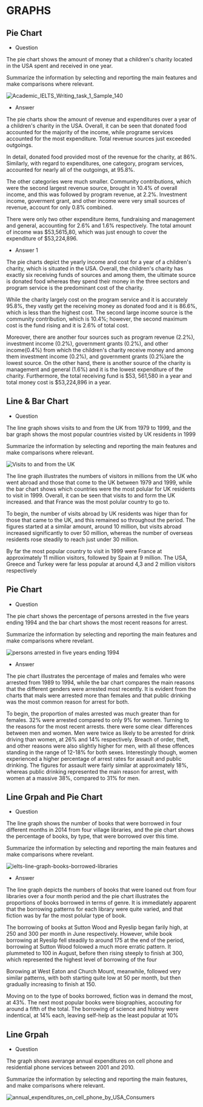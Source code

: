 # GRAPHS

## Pie Chart

- Question

The pie chart shows the amount of money that a children's charity located in the USA spent and received in one year.

Summarize the information by selecting and reporting the main features and make comparisons where relevant.

![Academic_IELTS_Writing_task_1_Sample_140](Academic_IELTS_Writing_task_1_Sample_140.png)

- Answer

The pie charts show the amount of revenue and expenditures over a year of a children's charity in the USA. Overall, it can be seen that 
donated food accounted for the majority of the income, while programe services accounted for the most expenditure. Total revenue sources
just exceeded outgoings.

In detail, donated food provided most of the revenue for the charity, at 86%. Similarly, with regard to expenditures, one category, 
program services, accounted for nearly all of the outgoings, at 95.8%.

The other categories were much smaller. Community contributions, which were the second largest revenue source, brought in 10.4% of overall
income, and this was followed by program revenue, at 2.2%. Investment income, goverment grant, and other income were very small sources of 
revenue, account for only 0.8% combined.

There were only two other expenditure items, fundraising and management and general, accounting for 2.6% and 1.6% respectively. The total
amount of income was $53,5615,80, which was just enough to cover the expenditure of $53,224,896.

- Answer 1

The pie charts depict the yearly income and cost for a year of a children's charity, which is situated in the USA. Overall, the children's charity has exactly six receiving funds of sources and among them, the ultimate source is donated food whereas they spend their money in the three sectors and program service is the predominant cost of the charity.

While the charity largely cost on the program service and it is accurately 95.8%, they vastly get the receiving money as donated food and it is 86.6%, which is less than the highest cost. The second large income source is the community contribution, which is 10.4%; however, the second maximum cost is the fund rising and it is 2.6% of total cost.

Moreover, there are another four sources such as program revenue (2.2%), investment income (0.2%), government grants (0.2%), and other income(0.4%) from which the children's charity receive money and among them investment income (0.2%), and government grants (0.2%)are the lowest source. On the other hand, there is another source of the charity is management and general (1.6%) and it is the lowest expenditure of the charity. Furthermore, the total receiving fund is $53, 561,580 in a year and total money cost is $53,224,896 in a year.


## Line & Bar Chart

- Question

The line graph shows visits to and from the UK from 1979 to 1999, and the bar graph shows the most popular countries visited by UK 
residents in 1999

Summarize the information by selecting and reporting the main features and make comparisons where relevant.

![Visits to and from the UK](xielts-Line-and-bar-graph.jpg.pagespeed.ic.6BeONEcywF.jpg)

The line graph illustrates the numbers of visitors in millions from the UK who went abroad and those that come to the UK between 1979 
and 1999, while the bar chart shows which countries were the most polular for UK residents to visit in 1999. Overall, it can be seen 
that visits to and form the UK increased. and that France was the most polular country to go to.

To begin, the number of visits abroad by UK residents was higer than for those that came to the UK, and this remained so throughout the 
period. The figures started at a similar amount, around 10 million, but visits abroad increased significantly to over 50 million, 
whereas the number of overseas residents rose steadily to reach just under 30 million.

By far the most popular country to visit in 1999 were France at approximately 11 million visitors, followed by Spain at 9 million. The 
USA, Greece and Turkey were far less popular at around 4,3 and 2 million visitors respectively

## Pie Chart

- Question

The pie chart shows the percentage of persons arrested in the five years ending 1994 and the bar chart shows the most recent reasons for 
arrest.

Summarize the information by selecting and reporting the main features and make comparisons where revelant.

![persons arrested in five years ending 1994](xielts-pie-and-bar-arrested.jpg.pagespeed.ic.a4Ls-EZHLp.jpg)

- Answer

The pie chart illustrates the percentage of males and females who were arrested from 1989 to 1994, while the bar chart compares the main
reasons that the different genders were arrested most recently. It is evident from the charts that mals were arrested more than females 
and that public drinking was the most common reason for arrest for both.

To begin, the proportion of males arrested was much greater than for females. 32% were arrested compared to only 9% for women. Turning 
to the reasons for the most recent arrests. there were some clear differences between men and women. Men were twice as likely to be 
arrested for drink driving than women, at 26% and 14% respectively. Breach of order, theft, and other reasons were also slightly higher 
for men, with all these offences standing in the range of 12-18% for both sexes. Interestingly though, women experienced a higher 
percentage of arrest rates for assault and public drinking. The figures for assault were fairly similar at approximately 18%, whereas 
public drinking represented the main reason for arrest, with women at a massive 38%, compared to 31% for men.

## Line Grpah and Pie Chart

- Question

The line graph shows the number of books that were borrowed in four different months in 2014 from four village libraries, and the pie 
chart shows the percentage of books, by type, that were borrowed over this time.

Summarize the information by selecting and reporting the main features and make comparisons where revelant.

![ielts-line-graph-books-borrowed-libraries](ielts-line-graph-books-borrowed-libraries.jpg)

- Answer

The line graph depicts the numbers of books that were loaned out from four libraries over a four month period and the pie chart 
illustrates the proportions of books borrowed in terms of genre. It is immediately apparent that the borrowing patterns for each library
were quite varied, and that fiction was by far the most polular type of book.

The borrowing of books at Sutton Wood and Ryeslip began farily high, at 250 and 300 per month in June respectively. However, while book
borrowing at Ryeslip fell steadily to around 175 at the end of the period, borrowing at Sutton Wood folowed a much more erratic pattern.
It plummeted to 100 in August, before then rising steeply to finish at 300, which represented the highest level of borrowing of the four

Borowing at West Eaton and Church Mount, meanwhile, followed very similar patterns, with both starting quite low at 50 per month, but 
then gradually increasing to finish at 150.

Moving on to the type of books borrowed, fiction was in demand the most, at 43%. The next most popular books were biographies, accouting
for around a fifth of the total. The borrowing of science and histroy were indentical, at 14% each, leaving self-help as the least 
popular at 10%

## Line Grpah

- Question

The graph shows averange annual expenditures on cell phone and residential phone services between 2001 and 2010.

Summarize the information by selecting and reporting the main features, and make comparisons where relevant.

![annual_expenditures_on_cell_phone_by_USA_Consumers](annual_expenditures_on_cell_phone_by_USA_Consumers.png)



